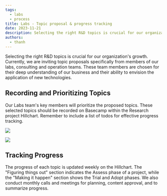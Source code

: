 ```yaml
---
tags:
  - labs
  - process
title: Labs - Topic proposal & progress tracking
date: 2023-11-21
description: Selecting the right R&D topics is crucial for our organization's growth. Currently, we are inviting topic proposals specifically from members of our labs, consulting and operation teams. These team members are chosen for their deep understanding of our business and their ability to envision the application of new technologies.
authors:
  - thanh
---
```


Selecting the right R&D topics is crucial for our organization's growth. Currently, we are inviting topic proposals specifically from members of our labs, consulting and operation teams. These team members are chosen for their deep understanding of our business and their ability to envision the application of new technologies.

## Recording and Prioritizing Topics
Our Labs team's key members will prioritize the proposed topics. These selected topics should be recorded on Basecamp within the Research project Hillchart. Remember to include a list of todos for effective progress tracking.

![](assets/labs---topic-proposal-&-progress-tracking_basecamp-hill-chart.webp)

![](assets/labs---topic-proposal-&-progress-tracking_basecamp-todo.webp)

## Tracking Progress
The progress of each topic is updated weekly on the Hillchart. The "Figuring things out" section indicates the Assess phase of a project, while the "Making it happen" section shows the Trial and Adopt phases. We also conduct monthly calls and meetings for planning, content approval, and to summarize progress.

